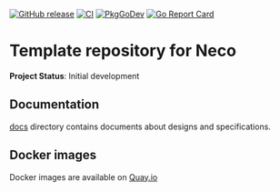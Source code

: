 [![GitHub release](https://img.shields.io/github/release/cybozu-go/github-actions-controller.svg?maxAge=60)][releases]
[![CI](https://github.com/cybozu-go/github-actions-controller/workflows/main/badge.svg)](https://github.com/cybozu-go/github-actions-controller/actions)
[![PkgGoDev](https://pkg.go.dev/badge/github.com/cybozu-go/github-actions-controller?tab=overview)](https://pkg.go.dev/github.com/cybozu-go/github-actions-controller?tab=overview)
[![Go Report Card](https://goreportcard.com/badge/github.com/cybozu-go/github-actions-controller)](https://goreportcard.com/report/github.com/cybozu-go/github-actions-controller)

Template repository for Neco
============================

**Project Status**: Initial development

Documentation
-------------

[docs](docs/) directory contains documents about designs and specifications.

Docker images
-------------

Docker images are available on [Quay.io](https://quay.io/repository/cybozu/github-actions-controller)

[releases]: https://github.com/cybozu-go/github-actions-controller/releases

